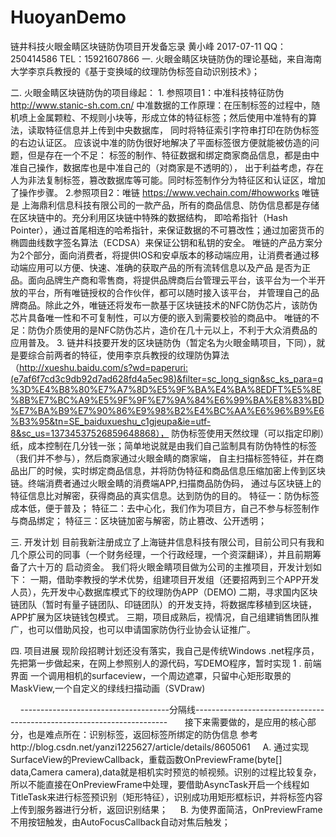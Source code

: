 # HuoyanDemo
链井科技火眼金睛区块链防伪项目开发备忘录
黄小峰 2017-07-11 QQ：250414586  TEL：15921607866
一. 火眼金睛区块链防伪的理论基础，来自海南大学李京兵教授的《基于变换域的纹理防伪标签自动识别技术》；

二. 火眼金睛区块链防伪的项目缘起：
    1. 参照项目1：中准科技特征防伪 http://www.stanic-sh.com.cn/
    中准数据的工作原理：在压制标签的过程中，随机喷上金属颗粒、不规则小块等，形成立体的特征标签；然后使用中准特有的算法，读取特征信息并上传到中央数据库，
    同时将特征索引字符串打印在防伪标签的右边认证区。 应该说中准的防伪很好地解决了平面标签很方便就能被仿造的问题，但是存在一个不足：
    标签的制作、特征数据和绑定商家商品信息，都是由中准自己操作，数据库也是中准自己的（对商家是不透明的），
    出于利益考虑，存在人为非法复制标签，篡改数据库等可能。同时标签制作分为特征区和认证区，增加了操作步骤。
    2.参照项目2：唯链 https://www.vechain.com/#howworks
    唯链是 上海鼎利信息科技有限公司的一款产品，所有的商品信息、防伪信息都是存储在区块链中的。充分利用区块链中特殊的数据结构，
    即哈希指针（Hash Pointer），通过首尾相连的哈希指针，来保证数据的不可篡改性；通过加密货币的椭圆曲线数字签名算法（ECDSA）来保证公钥和私钥的安全。
    唯链的产品方案分为2个部分，面向消费者，将提供IOS和安卓版本的移动端应用，让消费者通过移动端应用可以方便、快速、准确的获取产品的所有流转信息以及产品
    是否为正品。面向品牌生产商和零售商，将提供品牌商后台管理云平台，该平台为一个半开放的平台，所有唯链授权的合作伙伴，都可以随时接入该平台，
    并管理自己的品牌商品。除此之外，唯链还将发布一款基于区块链技术的NFC防伪芯片，该防伪芯片具备唯一性和不可复制性，可以方便的嵌入到需要校验的商品中。
    唯链的不足：防伪介质使用的是NFC防伪芯片，造价在几十元以上，不利于大众消费品的应用普及。
    3. 链井科技要开发的区块链防伪（暂定名为火眼金睛项目，下同），就是要综合前两者的特征，使用李京兵教授的纹理防伪算法
    （http://xueshu.baidu.com/s?wd=paperuri:(e7af6f7cd3c9db92d7ad628fd4a5ec98)&filter=sc_long_sign&sc_ks_para=q%3D%E4%B8%80%E7%A7%8D%E5%9F%BA%E4%BA%8EDFT%E5%8E%8B%E7%BC%A9%E5%9F%9F%E7%9A%84%E6%99%BA%E8%83%BD%E7%BA%B9%E7%90%86%E9%98%B2%E4%BC%AA%E6%96%B9%E6%B3%95&tn=SE_baiduxueshu_c1gjeupa&ie=utf-8&sc_us=13734537526859648868），
    防伪标签使用天然纹理（可以指定印刷）纸，成本控制在几分钱一张；简单地说就是由我们自己监制具有防伪特性的标签（我们并不参与），然后商家通过火眼金睛的商家端，
    自主扫描标签特征，并在商品出厂的时候，实时绑定商品信息，并将防伪特征和商品信息压缩加密上传到区块链。终端消费者通过火眼金睛的消费端APP,扫描商品防伪码，
    通过与区块链上的特征信息比对解密，获得商品的真实信息。达到防伪的目的。
    特征一：防伪标签成本低，便于普及；
    特征二：去中心化，我们作为项目方，自己不参与标签制作与商品绑定；
    特征三：区块链加密与解密，防止篡改、公开透明；
    
 三. 开发计划
    目前我新注册成立了上海链井信息科技有限公司，目前公司只有我和几个原公司的同事（一个财务经理，一个行政经理，一个资深翻译），并且前期筹备了六十万的
    启动资金。
  我们将火眼金睛项目做为公司的主推项目，开发计划如下：
  一期，借助李教授的学术优势，组建项目开发组（还要招两到三个APP开发人员），先开发中心数据库模式下的纹理防伪APP（DEMO)
  二期，寻求国内区块链团队（暂时有量子链团队、印链团队）的开发支持，将数据库移植到区块链，APP扩展为区块链钱包模式。
  三期，项目成熟后，视情况，自己组建销售团队推广，也可以借助风投，也可以申请国家防伪行业协会认证推广。
  
  四. 项目进展
     现阶段招聘计划还没有落实，我自己是传统Windows .net程序员，先把第一步做起来，在网上参照别人的源代码，写DEMO程序，暂时实现
     1 . 前端界面 一个调用相机的surfaceview，一个周边遮罩，只留中心矩形取景的MaskView,一个自定义的绿线扫描动画（SVDraw)
     
     -------------------------------------分隔线-----------------------------------------------------------------------
   
     接下来需要做的，是应用的核心部分，也是难点所在：识别标签，返回标签所绑定的防伪信息
     参考http://blog.csdn.net/yanzi1225627/article/details/8605061
     A. 通过实现SurfaceView的PreviewCallback，重载函数OnPreviewFrame(byte[] data,Camera camera),data就是相机实时预览的帧视频。识别的过程比较复杂，所以不能直接在OnPreviewFrame中处理，要借助AsyncTask开启一个线程如TitleTask来进行标签预识别（矩形特征），识别成功用矩形框标识，并将标签内容上传到服务器进行分析，返回识别结果；
     B. 为使界面简洁，OnPreviewFrame不用按钮触发，由AutoFocusCallback自动对焦后触发；


